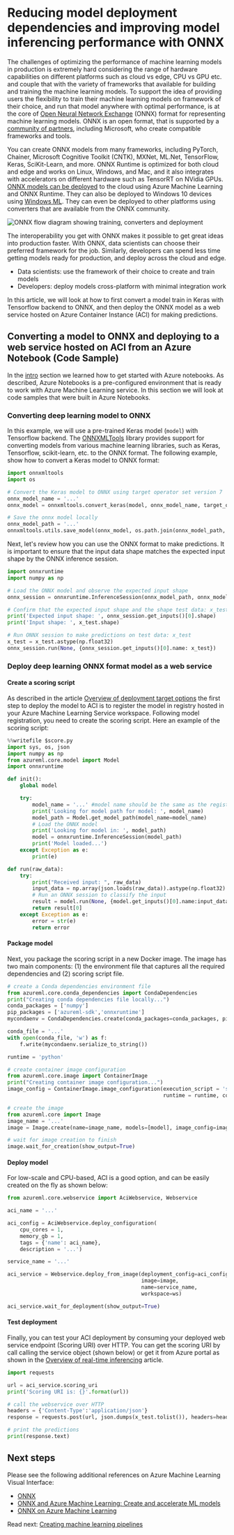 # Reducing model deployment dependencies and improving model inferencing performance with ONNX

The challenges of optimizing the performance of machine learning models in production is extremely hard considering the range of hardware capabilities on different platforms such as cloud vs edge, CPU vs GPU etc. and couple that with the variety of frameworks that available for building and training the machine learning models. To support the idea of providing users the flexibility to train their machine learning models on framework of their choice, and run that model anywhere with optimal performance, is at the core of [Open Neural Network Exchange](https://onnx.ai/) (ONNX) format for representing machine learning models. ONNX is an open format, that is supported by a [community of partners](https://onnx.ai/supported-tools), including Microsoft, who create compatible frameworks and tools.

You can create ONNX models from many frameworks, including PyTorch, Chainer, Microsoft Cognitive Toolkit (CNTK), MXNet, ML.Net, TensorFlow, Keras, SciKit-Learn, and more. ONNX Runtime is optimized for both cloud and edge and works on Linux, Windows, and Mac, and it also integrates with accelerators on different hardware such as TensorRT on NVidia GPUs. [ONNX models can be deployed](https://docs.microsoft.com/azure/machine-learning/service/how-to-build-deploy-onnx#deploy) to the cloud using Azure Machine Learning and ONNX Runtime. They can also be deployed to Windows 10 devices using [Windows ML](https://docs.microsoft.com/windows/ai/). They can even be deployed to other platforms using converters that are available from the ONNX community.

![ONNX flow diagram showing training, converters and deployment](media/onnx_overview.png 'ONNX Flow Diagram')

The interoperability you get with ONNX makes it possible to get great ideas into production faster. With ONNX, data scientists can choose their preferred framework for the job. Similarly, developers can spend less time getting models ready for production, and deploy across the cloud and edge.

- Data scientists: use the framework of their choice to create and train models
- Developers: deploy models cross-platform with minimal integration work

In this article, we will look at how to first convert a model train in Keras with Tensorflow backend to ONNX, and then deploy the ONNX model as a web service hosted on Azure Container Instance (ACI) for making predictions.

## Converting a model to ONNX and deploying to a web service hosted on ACI from an Azure Notebook (Code Sample)

In the [intro](../intro/tools.md) section we learned how to get started with Azure notebooks. As described, Azure Notebooks is a pre-configured environment that is ready to work with Azure Machine Learning service. In this section we will look at code samples that were built in Azure Notebooks.

### Converting deep learning model to ONNX

In this example, we will use a pre-trained Keras model (`model`) with Tensorflow backend. The [ONNXMLTools](https://github.com/onnx/onnxmltools) library provides support for converting models from various machine learning libraries, such as Keras, Tensorflow, scikit-learn, etc. to the ONNX format. The following example, show how to convert a Keras model to ONNX format:

```python
import onnxmltools
import os

# Convert the Keras model to ONNX using target operator set version 7
onnx_model_name = '...'
onnx_model = onnxmltools.convert_keras(model, onnx_model_name, target_opset=7)

# Save the onnx model locally
onnx_model_path = '...'
onnxmltools.utils.save_model(onnx_model, os.path.join(onnx_model_path, onnx_model_name))
```

Next, let's review how you can use the ONNX format to make predictions. It is important to ensure that the input data shape matches the expected input shape by the ONNX inference session.

```python
import onnxruntime
import numpy as np

# Load the ONNX model and observe the expected input shape
onnx_session = onnxruntime.InferenceSession(onnx_model_path, onnx_model_name)

# Confirm that the expected input shape and the shape test data: x_test match
print('Expected input shape: ', onnx_session.get_inputs()[0].shape)
print('Input shape: ', x_test.shape)

# Run ONNX session to make predictions on test data: x_test
x_test = x_test.astype(np.float32)
onnx_session.run(None, {onnx_session.get_inputs()[0].name: x_test})
```

### Deploy deep learning ONNX format model as a web service

#### Create a scoring script

As described in the article [Overview of deployment target options](deployment-target-options.md) the first step to deploy the model to ACI is to register the model in registry hosted in your Azure Machine Learning Service workspace. Following model registration, you need to create the scoring script. Here an example of the scoring script:

```python
%%writefile $score.py
import sys, os, json
import numpy as np
from azureml.core.model import Model
import onnxruntime

def init():
    global model

    try:
        model_name = '...' #model name should be the same as the registered model name
        print('Looking for model path for model: ', model_name)
        model_path = Model.get_model_path(model_name=model_name)
        # Load the ONNX model
        print('Looking for model in: ', model_path)
        model = onnxruntime.InferenceSession(model_path)
        print('Model loaded...')
    except Exception as e:
        print(e)

def run(raw_data):
    try:
        print("Received input: ", raw_data)
        input_data = np.array(json.loads(raw_data)).astype(np.float32)
        # Run an ONNX session to classify the input
        result = model.run(None, {model.get_inputs()[0].name:input_data})
        return result[0]
    except Exception as e:
        error = str(e)
        return error
```

#### Package model

Next, you package the scoring script in a new Docker image. The image has two main components: (1) the environment file that captures all the required dependencies and (2) scoring script file.

```python
# create a Conda dependencies environment file
from azureml.core.conda_dependencies import CondaDependencies
print("Creating conda dependencies file locally...")
conda_packages = ['numpy']
pip_packages = ['azureml-sdk','onnxruntime']
mycondaenv = CondaDependencies.create(conda_packages=conda_packages, pip_packages=pip_packages)

conda_file = '...'
with open(conda_file, 'w') as f:
    f.write(mycondaenv.serialize_to_string())

runtime = 'python'

# create container image configuration
from azureml.core.image import ContainerImage
print("Creating container image configuration...")
image_config = ContainerImage.image_configuration(execution_script = 'score.py',
                                                  runtime = runtime, conda_file = conda_file)

# create the image
from azureml.core import Image
image_name = '...'
image = Image.create(name=image_name, models=[model], image_config=image_config, workspace=ws)

# wait for image creation to finish
image.wait_for_creation(show_output=True)
```

#### Deploy model

For low-scale and CPU-based, ACI is a good option, and can be easily created on the fly as shown below:

```python
from azureml.core.webservice import AciWebservice, Webservice

aci_name = '...'

aci_config = AciWebservice.deploy_configuration(
    cpu_cores = 1,
    memory_gb = 1,
    tags = {'name': aci_name},
    description = '...')

service_name = '...'

aci_service = Webservice.deploy_from_image(deployment_config=aci_config,
                                           image=image,
                                           name=service_name,
                                           workspace=ws)

aci_service.wait_for_deployment(show_output=True)
```

#### Test deployment

Finally, you can test your ACI deployment by consuming your deployed web service endpoint (Scoring URI) over HTTP. You can get the scoring URI by call calling the service object (shown below) or get it from Azure portal as shown in the [Overview of real-time inferencing](real-time-inferencing.md) article.

```python
import requests

url = aci_service.scoring_uri
print('Scoring URI is: {}'.format(url))

# call the webservice over HTTP
headers = {'Content-Type':'application/json'}
response = requests.post(url, json.dumps(x_test.tolist()), headers=headers)

# print the predictions
print(response.text)
```

## Next steps

Please see the following additional references on Azure Machine Learning Visual Interface:

- [ONNX](https://onnx.ai/)
- [ONNX and Azure Machine Learning: Create and accelerate ML models](https://docs.microsoft.com/en-us/azure/machine-learning/service/concept-onnx)
- [ONNX on Azure Machine Learning](https://github.com/Azure/MachineLearningNotebooks/tree/master/how-to-use-azureml/deployment/onnx)

Read next: [Creating machine learning pipelines](../creating-machine-learning-pipelines/machine-learning-pipelines.md)
